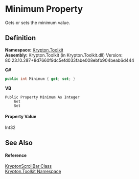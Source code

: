 # Minimum Property


Gets or sets the minimum value.



## Definition
**Namespace:** <a href="79d2eac2-21f4-54ff-7552-b20c33c30600.md">Krypton.Toolkit</a>  
**Assembly:** Krypton.Toolkit (in Krypton.Toolkit.dll) Version: 80.23.10.287+8d7660f9dc5efd033fabe008ebfb904beab6d444

**C#**
``` C#
public int Minimum { get; set; }
```
**VB**
``` VB
Public Property Minimum As Integer
	Get
	Set
```



#### Property Value
Int32

## See Also


#### Reference
<a href="f6459340-c30c-86a4-bb69-09785b0333d6.md">KryptonScrollBar Class</a>  
<a href="79d2eac2-21f4-54ff-7552-b20c33c30600.md">Krypton.Toolkit Namespace</a>  

